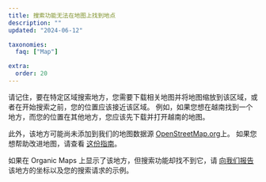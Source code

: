 ```yaml
---
title: 搜索功能无法在地图上找到地点
description: ""
updated: "2024-06-12"

taxonomies:
  faq: ["Map"]

extra:
  order: 20
---
```


请记住，要在特定区域搜索地方，您需要下载相关地图并将地图缩放到该区域，或者在开始搜索之前，您的位置应该接近该区域。 例如，如果您想在越南找到一个地方，而您的位置在其他地方，您应该先下载并打开越南的地图。

此外，该地方可能尚未添加到我们的地图数据源 [OpenStreetMap.org](https://www.openstreetmap.org)上。 如果您想帮助改进地图，请查看 [这份指南](https://wiki.openstreetmap.org/wiki/Contribute_map_data)。

如果在 Organic Maps 上显示了该地方，但搜索功能却找不到它，请 [向我们报告](mailto:support@organicmaps.app) 该地方的坐标以及您的搜索请求的示例。
